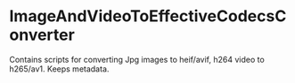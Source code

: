 # ImageAndVideoToEffectiveCodecsConverter
Contains scripts for converting Jpg images to heif/avif, h264 video to h265/av1. Keeps metadata.
